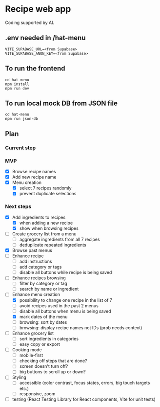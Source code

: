 # Recipe web app

Coding supported by AI.

## .env needed in /hat-menu
```
VITE_SUPABASE_URL=<from Supabase>
VITE_SUPABASE_ANON_KEY=<from Supabase>
```

## To run the frontend
```
cd hat-menu
npm install
npm run dev
```

## To run local mock DB from JSON file
```
cd hat-menu
npm run json-db
```

## Plan

### Current step


### MVP
- [x] Browse recipe names
- [x] Add new recipe name
- [x] Menu creation
    - [x] select 7 recipes randomly
    - [x] prevent duplicate selections

### Next steps
- [x] Add ingredients to recipes
    - [x] when adding a new recipe
    - [x] show when browsing recipes
- [ ] Create grocery list from a menu
    - [ ] aggregate ingredients from all 7 recipes
    - [ ] deduplicate repeated ingredients
- [x] Browse past menus
- [ ] Enhance recipe
    - [ ] add instructions
    - [ ] add category or tags
    - [ ] disable all buttons while recipe is being saved
- [ ] Enhance recipes browsing
    - [ ] filter by category or tag
    - [ ] search by name or ingredient
- [ ] Enhance menu creation
    - [x] possibility to change one recipe in the list of 7
    - [ ] avoid recipes used in the past 2 menus
    - [ ] disable all buttons when menu is being saved
    - [x] mark dates of the menu
    - [ ] browsing: sort by dates
    - [ ] browsing: display recipe names not IDs (prob needs context)
- [ ] Enhance grocery list
    - [ ] sort ingredients in categories
    - [ ] easy copy or export
- [ ] Cooking mode
    - [ ] mobile-first
    - [ ] checking off steps that are done?
    - [ ] screen doesn't turn off?
    - [ ] big buttons to scroll up or down?
- [ ] Styling
    - [ ] accessible (color contrast, focus states, errors, big touch targets etc.)
    - [ ] responsive, zoom
- [ ] testing (React Testing Library for React components, Vite for unit tests)